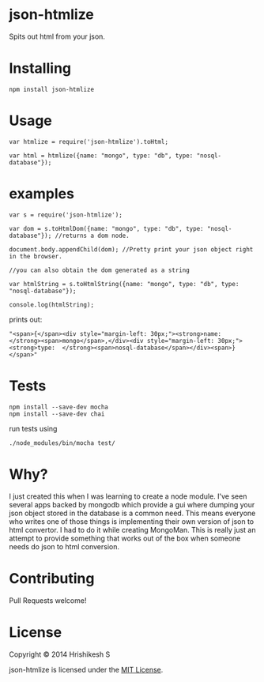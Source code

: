 json-htmlize
============

Spits out html from your json.


Installing
==========
```
npm install json-htmlize
```

Usage
=====

```
var htmlize = require('json-htmlize').toHtml;

var html = htmlize({name: "mongo", type: "db", type: "nosql-database"}); 
```

examples
=======

```
var s = require('json-htmlize');

var dom = s.toHtmlDom({name: "mongo", type: "db", type: "nosql-database"}); //returns a dom node.

document.body.appendChild(dom); //Pretty print your json object right in the browser.

//you can also obtain the dom generated as a string

var htmlString = s.toHtmlString({name: "mongo", type: "db", type: "nosql-database"}); 

console.log(htmlString);
```

prints out:
```
"<span>{</span><div style="margin-left: 30px;"><strong>name:  </strong><span>mongo</span>,</div><div style="margin-left: 30px;"><strong>type:  </strong><span>nosql-database</span></div><span>}</span>"
```

Tests
=====

```
npm install --save-dev mocha
npm install --save-dev chai
```

run tests using 

```
./node_modules/bin/mocha test/
```



Why?
====
I just created this when I was learning to create a node module. I've seen several apps backed by mongodb which provide a gui where dumping your json object stored in the database is a common need. This means everyone who writes one of those things is implementing their own version of json to html convertor. I had to do it while creating MongoMan. This is really just an attempt to provide something that works out of the box when someone needs do json to html conversion.


Contributing
=============
Pull Requests welcome!

License
========
Copyright © 2014 Hrishikesh S

json-htmlize is licensed under the <a href="http://www.opensource.org/licenses/MIT">MIT License</a>.
